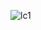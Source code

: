 

![lc1](https://github.com/senanuremr/Luces-Blancas/assets/102187756/bd88c081-f064-4c5e-be93-e58efeffd769)


